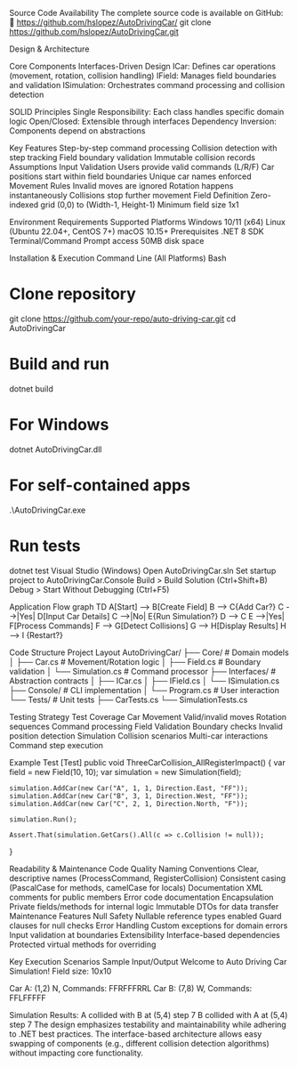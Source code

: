 Source Code Availability
The complete source code is available on GitHub:
🔗 https://github.com/hslopez/AutoDrivingCar/
git clone https://github.com/hslopez/AutoDrivingCar.git

Design & Architecture

Core Components
Interfaces-Driven Design
ICar: Defines car operations (movement, rotation, collision handling)
IField: Manages field boundaries and validation
ISimulation: Orchestrates command processing and collision detection

SOLID Principles
Single Responsibility: Each class handles specific domain logic
Open/Closed: Extensible through interfaces
Dependency Inversion: Components depend on abstractions

Key Features
Step-by-step command processing
Collision detection with step tracking
Field boundary validation
Immutable collision records
Assumptions
Input Validation
Users provide valid commands (L/R/F)
Car positions start within field boundaries
Unique car names enforced
Movement Rules
Invalid moves are ignored
Rotation happens instantaneously
Collisions stop further movement
Field Definition
Zero-indexed grid (0,0) to (Width-1, Height-1)
Minimum field size 1x1

Environment Requirements
Supported Platforms
Windows 10/11 (x64)
Linux (Ubuntu 22.04+, CentOS 7+)
macOS 10.15+
Prerequisites
.NET 8 SDK
Terminal/Command Prompt access
50MB disk space

Installation & Execution
Command Line (All Platforms)
Bash
 # Clone repository
git clone https://github.com/your-repo/auto-driving-car.git
cd AutoDrivingCar

# Build and run
dotnet build

# For Windows
dotnet AutoDrivingCar.dll

# For self-contained apps
.\AutoDrivingCar.exe

# Run tests
dotnet test
Visual Studio (Windows)
Open AutoDrivingCar.sln
Set startup project to AutoDrivingCar.Console
Build > Build Solution (Ctrl+Shift+B)
Debug > Start Without Debugging (Ctrl+F5)

Application Flow
graph TD
    A[Start] --> B[Create Field]
    B --> C{Add Car?}
    C -->|Yes| D[Input Car Details]
    C -->|No| E{Run Simulation?}
    D --> C
    E -->|Yes| F[Process Commands]
    F --> G[Detect Collisions]
    G --> H[Display Results]
    H --> I {Restart?}

Code Structure
Project Layout
AutoDrivingCar/
├── Core/               # Domain models
│   ├── Car.cs          # Movement/Rotation logic
│   ├── Field.cs        # Boundary validation
│   └── Simulation.cs   # Command processor
├── Interfaces/         # Abstraction contracts
│   ├── ICar.cs
│   ├── IField.cs
│   └── ISimulation.cs
├── Console/            # CLI implementation
│   └── Program.cs      # User interaction
└── Tests/              # Unit tests
    ├── CarTests.cs
    └── SimulationTests.cs

Testing Strategy
Test Coverage
Car Movement
Valid/invalid moves
Rotation sequences
Command processing
Field Validation
Boundary checks
Invalid position detection
Simulation
Collision scenarios
Multi-car interactions
Command step execution

Example Test
[Test]
public void ThreeCarCollision_AllRegisterImpact()
{
    var field = new Field(10, 10);
    var simulation = new Simulation(field);
    
    simulation.AddCar(new Car("A", 1, 1, Direction.East, "FF"));
    simulation.AddCar(new Car("B", 3, 1, Direction.West, "FF"));
    simulation.AddCar(new Car("C", 2, 1, Direction.North, "F"));
    
    simulation.Run();
    
    Assert.That(simulation.GetCars().All(c => c.Collision != null));
}

Readability & Maintenance
Code Quality
Naming Conventions
Clear, descriptive names (ProcessCommand, RegisterCollision)
Consistent casing (PascalCase for methods, camelCase for locals)
Documentation
XML comments for public members
Error code documentation
Encapsulation
Private fields/methods for internal logic
Immutable DTOs for data transfer
Maintenance Features
Null Safety
Nullable reference types enabled
Guard clauses for null checks
Error Handling
Custom exceptions for domain errors
Input validation at boundaries
Extensibility
Interface-based dependencies
Protected virtual methods for overriding

Key Execution Scenarios
Sample Input/Output
Welcome to Auto Driving Car Simulation!
Field size: 10x10

Car A: (1,2) N, Commands: FFRFFFRRL
Car B: (7,8) W, Commands: FFLFFFFF

Simulation Results:
A collided with B at (5,4) step 7
B collided with A at (5,4) step 7
The design emphasizes testability and maintainability while adhering to .NET best practices. The interface-based architecture allows easy swapping of components (e.g., different collision detection algorithms) without impacting core functionality.


